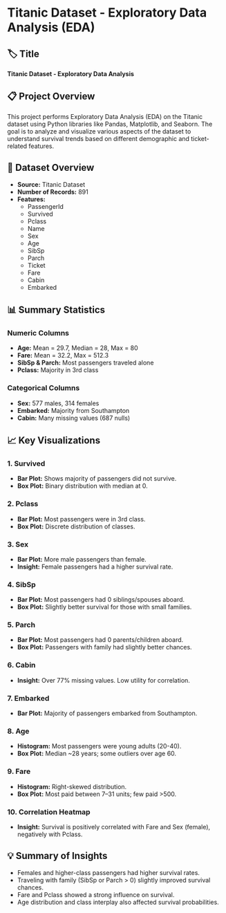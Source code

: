 # Titanic Dataset - Exploratory Data Analysis (EDA)

## 🏷️ Title
**Titanic Dataset - Exploratory Data Analysis**

## 📋 Project Overview
This project performs Exploratory Data Analysis (EDA) on the Titanic dataset using Python libraries like Pandas, Matplotlib, and Seaborn. The goal is to analyze and visualize various aspects of the dataset to understand survival trends based on different demographic and ticket-related features.

## 📂 Dataset Overview
- **Source:** Titanic Dataset
- **Number of Records:** 891
- **Features:**
  - PassengerId
  - Survived
  - Pclass
  - Name
  - Sex
  - Age
  - SibSp
  - Parch
  - Ticket
  - Fare
  - Cabin
  - Embarked

## 📊 Summary Statistics

### Numeric Columns
- **Age:** Mean = 29.7, Median = 28, Max = 80
- **Fare:** Mean = 32.2, Max = 512.3
- **SibSp & Parch:** Most passengers traveled alone
- **Pclass:** Majority in 3rd class

### Categorical Columns
- **Sex:** 577 males, 314 females
- **Embarked:** Majority from Southampton
- **Cabin:** Many missing values (687 nulls)

## 📈 Key Visualizations

### 1. Survived
- **Bar Plot:** Shows majority of passengers did not survive.
- **Box Plot:** Binary distribution with median at 0.

### 2. Pclass
- **Bar Plot:** Most passengers were in 3rd class.
- **Box Plot:** Discrete distribution of classes.

### 3. Sex
- **Bar Plot:** More male passengers than female.
- **Insight:** Female passengers had a higher survival rate.

### 4. SibSp
- **Bar Plot:** Most passengers had 0 siblings/spouses aboard.
- **Box Plot:** Slightly better survival for those with small families.

### 5. Parch
- **Bar Plot:** Most passengers had 0 parents/children aboard.
- **Box Plot:** Passengers with family had slightly better chances.

### 6. Cabin
- **Insight:** Over 77% missing values. Low utility for correlation.

### 7. Embarked
- **Bar Plot:** Majority of passengers embarked from Southampton.

### 8. Age
- **Histogram:** Most passengers were young adults (20-40).
- **Box Plot:** Median ~28 years; some outliers over age 60.

### 9. Fare
- **Histogram:** Right-skewed distribution.
- **Box Plot:** Most paid between 7–31 units; few paid >500.

### 10. Correlation Heatmap
- **Insight:** Survival is positively correlated with Fare and Sex (female), negatively with Pclass.

## 💡 Summary of Insights
- Females and higher-class passengers had higher survival rates.
- Traveling with family (SibSp or Parch > 0) slightly improved survival chances.
- Fare and Pclass showed a strong influence on survival.
- Age distribution and class interplay also affected survival probabilities.